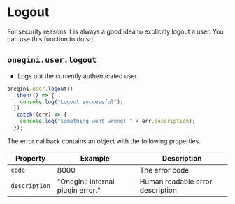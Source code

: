 # Logout

For security reasons it is always a good idea to explicitly logout a user. You can use this function to do so.

## `onegini.user.logout`

- Logs out the currently authenticated user.

```js
onegini.user.logout()
  .then(() => {
    console.log("Logout successful");
  })
  .catch((err) => {
    console.log("Something went wrong! " + err.description);
  });
```

The error callback contains an object with the following properties.

| Property | Example | Description |
| --- | --- | --- |
| `code` | 8000 | The error code
| `description` | "Onegini: Internal plugin error." | Human readable error description
